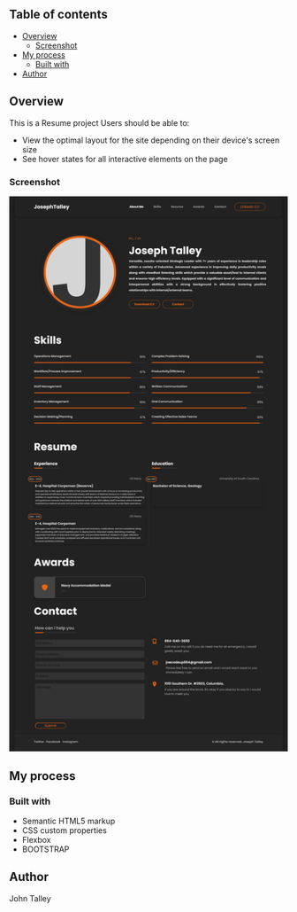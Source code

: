 
## Table of contents

- [Overview](#overview)
  - [Screenshot](#screenshot)
- [My process](#my-process)
  - [Built with](#built-with)
- [Author](#author)



## Overview
This is a Resume project 
Users should be able to:

- View the optimal layout for the site depending on their device's screen size
- See hover states for all interactive elements on the page

### Screenshot

![](./image/JOSEPH%20TALLEY%20Resume.png)


## My process

### Built with

- Semantic HTML5 markup
- CSS custom properties
- Flexbox
- BOOTSTRAP

## Author

John Talley

